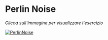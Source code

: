 # Perlin Noise

*Clicca sull'immagine per visualizzare l'esercizio*

[![PerlinNoise](https://user-images.githubusercontent.com/60677625/110781047-aff04900-8265-11eb-985a-47fe976cfe1d.png "Perlin Noise")](https://editor.p5js.org/kaappa/sketches/xe-RU9cpW)
